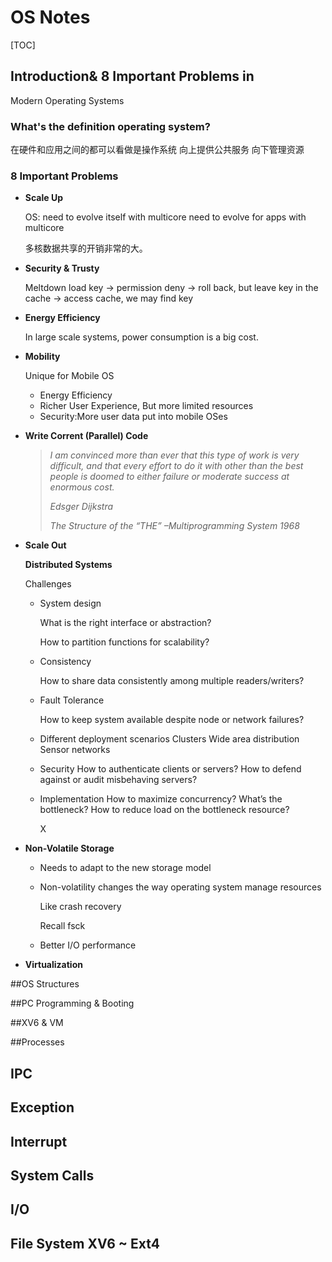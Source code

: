 # OS Notes

[TOC]

## Introduction& 8 Important Problems in
Modern Operating Systems

### What's the definition operating system?

在硬件和应用之间的都可以看做是操作系统
向上提供公共服务
向下管理资源

### 8 Important Problems

- **Scale Up**

  OS: need to evolve itself with multicore
  need to evolve for apps with multicore

  多核数据共享的开销非常的大。

- **Security & Trusty**

  Meltdown
  load key -> permission deny -> roll back, but leave key in the cache -> access cache, we may find key

- **Energy Efficiency**

  In large scale systems, power consumption is a big cost.

- **Mobility**

  Unique for Mobile OS

  - Energy Efficiency
  - Richer User Experience, But more limited resources
  - Security:More user data put into mobile OSes

- **Write Corrent (Parallel) Code**

  > *I am convinced more than ever that this type of work is very difficult, and that every effort to do it with other than the best people is doomed to either failure or moderate success at enormous cost.*
  >
  > *Edsger* *Dijkstra*
  >
  > *The Structure of the “THE” –Multiprogramming System* *1968*

- **Scale Out**

  **Distributed Systems**

  Challenges

  - System design

    What is the right interface or abstraction?

    How to partition functions for scalability?

  - Consistency

    How to share data consistently among multiple readers/writers?

  - Fault Tolerance

    How to keep system available despite node or network failures?

  - Different deployment scenarios
    Clusters
    Wide area distribution
    Sensor networks

  - Security
    How to authenticate clients or servers?
    How to defend against or audit misbehaving servers?

  - Implementation
    How to maximize concurrency?
    What’s the bottleneck?
    How to reduce load on the bottleneck resource?

    X

- **Non-Volatile Storage**

  - Needs to adapt to the new storage model

  - Non-volatility changes the way operating system manage resources

    Like crash recovery

    Recall fsck

  - Better I/O performance 

- **Virtualization**

##OS Structures



##PC Programming & Booting



##XV6 & VM



##Processes



## IPC



## Exception



## Interrupt



## System Calls



## I/O



## File System XV6 ~ Ext4

